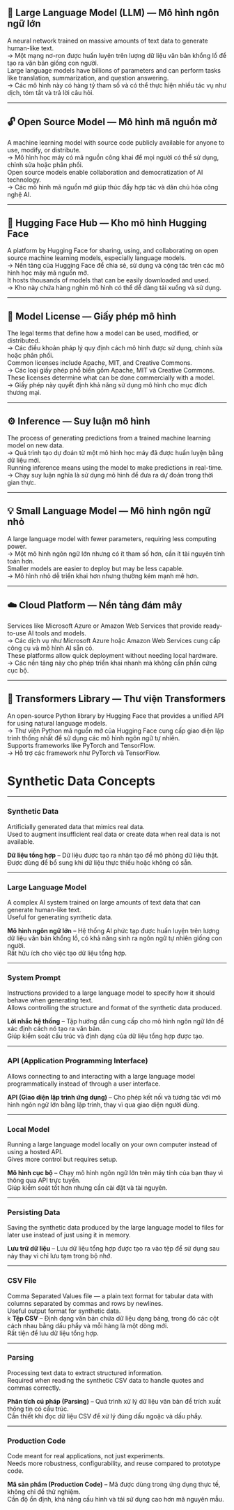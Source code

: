 ## 🧠 Large Language Model (LLM) — Mô hình ngôn ngữ lớn

A neural network trained on massive amounts of text data to generate human-like text.  
→ Một mạng nơ-ron được huấn luyện trên lượng dữ liệu văn bản khổng lồ để tạo ra văn bản giống con người.  
Large language models have billions of parameters and can perform tasks like translation, summarization, and question answering.  
→ Các mô hình này có hàng tỷ tham số và có thể thực hiện nhiều tác vụ như dịch, tóm tắt và trả lời câu hỏi.

---

## 🔓 Open Source Model — Mô hình mã nguồn mở

A machine learning model with source code publicly available for anyone to use, modify, or distribute.  
→ Mô hình học máy có mã nguồn công khai để mọi người có thể sử dụng, chỉnh sửa hoặc phân phối.  
Open source models enable collaboration and democratization of AI technology.  
→ Các mô hình mã nguồn mở giúp thúc đẩy hợp tác và dân chủ hóa công nghệ AI.

---

## 🤗 Hugging Face Hub — Kho mô hình Hugging Face

A platform by Hugging Face for sharing, using, and collaborating on open source machine learning models, especially language models.  
→ Nền tảng của Hugging Face để chia sẻ, sử dụng và cộng tác trên các mô hình học máy mã nguồn mở.  
It hosts thousands of models that can be easily downloaded and used.  
→ Kho này chứa hàng nghìn mô hình có thể dễ dàng tải xuống và sử dụng.

---

## 📜 Model License — Giấy phép mô hình

The legal terms that define how a model can be used, modified, or distributed.  
→ Các điều khoản pháp lý quy định cách mô hình được sử dụng, chỉnh sửa hoặc phân phối.  
Common licenses include Apache, MIT, and Creative Commons.  
→ Các loại giấy phép phổ biến gồm Apache, MIT và Creative Commons.  
These licenses determine what can be done commercially with a model.  
→ Giấy phép này quyết định khả năng sử dụng mô hình cho mục đích thương mại.

---

## ⚙️ Inference — Suy luận mô hình

The process of generating predictions from a trained machine learning model on new data.  
→ Quá trình tạo dự đoán từ một mô hình học máy đã được huấn luyện bằng dữ liệu mới.  
Running inference means using the model to make predictions in real-time.  
→ Chạy suy luận nghĩa là sử dụng mô hình để đưa ra dự đoán trong thời gian thực.

---

## 💡 Small Language Model — Mô hình ngôn ngữ nhỏ

A large language model with fewer parameters, requiring less computing power.  
→ Một mô hình ngôn ngữ lớn nhưng có ít tham số hơn, cần ít tài nguyên tính toán hơn.  
Smaller models are easier to deploy but may be less capable.  
→ Mô hình nhỏ dễ triển khai hơn nhưng thường kém mạnh mẽ hơn.

---

## ☁️ Cloud Platform — Nền tảng đám mây

Services like Microsoft Azure or Amazon Web Services that provide ready-to-use AI tools and models.  
→ Các dịch vụ như Microsoft Azure hoặc Amazon Web Services cung cấp công cụ và mô hình AI sẵn có.  
These platforms allow quick deployment without needing local hardware.  
→ Các nền tảng này cho phép triển khai nhanh mà không cần phần cứng cục bộ.

---

## 🧩 Transformers Library — Thư viện Transformers

An open-source Python library by Hugging Face that provides a unified API for using natural language models.  
→ Thư viện Python mã nguồn mở của Hugging Face cung cấp giao diện lập trình thống nhất để sử dụng các mô hình ngôn ngữ tự nhiên.  
Supports frameworks like PyTorch and TensorFlow.  
→ Hỗ trợ các framework như PyTorch và TensorFlow.

# Synthetic Data Concepts

---

### **Synthetic Data**
Artificially generated data that mimics real data.  
Used to augment insufficient real data or create data when real data is not available.  

**Dữ liệu tổng hợp** – Dữ liệu được tạo ra nhân tạo để mô phỏng dữ liệu thật.  
Được dùng để bổ sung khi dữ liệu thực thiếu hoặc không có sẵn.

---

### **Large Language Model**
A complex AI system trained on large amounts of text data that can generate human-like text.  
Useful for generating synthetic data.  

**Mô hình ngôn ngữ lớn** – Hệ thống AI phức tạp được huấn luyện trên lượng dữ liệu văn bản khổng lồ, có khả năng sinh ra ngôn ngữ tự nhiên giống con người.  
Rất hữu ích cho việc tạo dữ liệu tổng hợp.

---

### **System Prompt**
Instructions provided to a large language model to specify how it should behave when generating text.  
Allows controlling the structure and format of the synthetic data produced.  

**Lời nhắc hệ thống** – Tập hướng dẫn cung cấp cho mô hình ngôn ngữ lớn để xác định cách nó tạo ra văn bản.  
Giúp kiểm soát cấu trúc và định dạng của dữ liệu tổng hợp được tạo.

---

### **API (Application Programming Interface)**
Allows connecting to and interacting with a large language model programmatically instead of through a user interface.  

**API (Giao diện lập trình ứng dụng)** – Cho phép kết nối và tương tác với mô hình ngôn ngữ lớn bằng lập trình, thay vì qua giao diện người dùng.

---

### **Local Model**
Running a large language model locally on your own computer instead of using a hosted API.  
Gives more control but requires setup.  

**Mô hình cục bộ** – Chạy mô hình ngôn ngữ lớn trên máy tính của bạn thay vì thông qua API trực tuyến.  
Giúp kiểm soát tốt hơn nhưng cần cài đặt và tài nguyên.

---

### **Persisting Data**
Saving the synthetic data produced by the large language model to files for later use instead of just using it in memory.  

**Lưu trữ dữ liệu** – Lưu dữ liệu tổng hợp được tạo ra vào tệp để sử dụng sau này thay vì chỉ lưu tạm trong bộ nhớ.

---

### **CSV File**
Comma Separated Values file — a plain text format for tabular data with columns separated by commas and rows by newlines.  
Useful output format for synthetic data.  
k
**Tệp CSV** – Định dạng văn bản chứa dữ liệu dạng bảng, trong đó các cột cách nhau bằng dấu phẩy và mỗi hàng là một dòng mới.  
Rất tiện để lưu dữ liệu tổng hợp.

---

### **Parsing**
Processing text data to extract structured information.  
Required when reading the synthetic CSV data to handle quotes and commas correctly.  

**Phân tích cú pháp (Parsing)** – Quá trình xử lý dữ liệu văn bản để trích xuất thông tin có cấu trúc.  
Cần thiết khi đọc dữ liệu CSV để xử lý đúng dấu ngoặc và dấu phẩy.

---

### **Production Code**
Code meant for real applications, not just experiments.  
Needs more robustness, configurability, and reuse compared to prototype code.  

**Mã sản phẩm (Production Code)** – Mã được dùng trong ứng dụng thực tế, không chỉ để thử nghiệm.  
Cần độ ổn định, khả năng cấu hình và tái sử dụng cao hơn mã nguyên mẫu.
